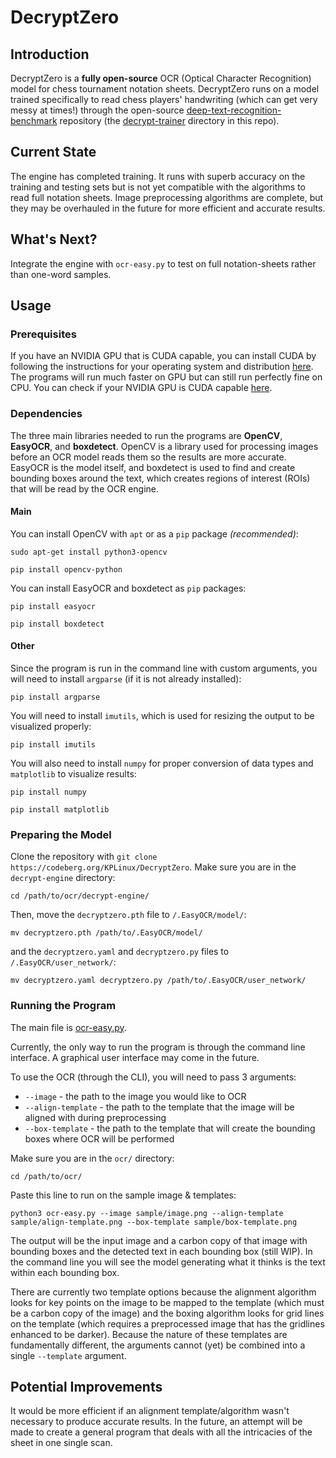 # DecryptZero

## Introduction
DecryptZero is a **fully open-source** OCR (Optical Character Recognition) model for chess tournament notation sheets. DecryptZero runs on a model trained specifically to read chess players' handwriting (which can get very messy at times!) through the open-source [deep-text-recognition-benchmark](https://github.com/clovaai/deep-text-recognition-benchmark) repository (the [decrypt-trainer](decrypt-trainer) directory in this repo).

## Current State
The engine has completed training. It runs with superb accuracy on the training and testing sets but is not yet compatible with the algorithms to read full notation sheets. Image preprocessing algorithms are complete, but they may be overhauled in the future for more efficient and accurate results.

## What's Next?
Integrate the engine with `ocr-easy.py` to test on full notation-sheets rather than one-word samples.

## Usage

### Prerequisites
If you have an NVIDIA GPU that is CUDA capable, you can install CUDA by following the instructions for your operating system and distribution [here](https://docs.nvidia.com/cuda/index.html). The programs will run much faster on GPU but can still run perfectly fine on CPU. You can check if your NVIDIA GPU is CUDA capable [here](https://developer.nvidia.com/cuda-gpus).

### Dependencies
The three main libraries needed to run the programs are **OpenCV**, **EasyOCR**, and **boxdetect**. OpenCV is a library used for processing images before an OCR model reads them so the results are more accurate. EasyOCR is the model itself, and boxdetect is used to find and create bounding boxes around the text, which creates regions of interest (ROIs) that will be read by the OCR engine.

#### Main
You can install OpenCV with `apt` or as a `pip` package *(recommended)*:
```
sudo apt-get install python3-opencv
```
```
pip install opencv-python
```

You can install EasyOCR and boxdetect as `pip` packages:
```
pip install easyocr
```
```
pip install boxdetect
```

#### Other
Since the program is run in the command line with custom arguments, you will need to install `argparse` (if it is not already installed):
```
pip install argparse
```

You will need to install `imutils`, which is used for resizing the output to be visualized properly:
```
pip install imutils
```

You will also need to install `numpy` for proper conversion of data types and `matplotlib` to visualize results:
```
pip install numpy
```
```
pip install matplotlib
```

### Preparing the Model
Clone the repository with `git clone https://codeberg.org/KPLinux/DecryptZero`. Make sure you are in the `decrypt-engine` directory:
```
cd /path/to/ocr/decrypt-engine/
```

Then, move the `decryptzero.pth` file to `/.EasyOCR/model/`:
```
mv decryptzero.pth /path/to/.EasyOCR/model/
```
and the `decryptzero.yaml` and `decryptzero.py` files to `/.EasyOCR/user_network/`:
```
mv decryptzero.yaml decryptzero.py /path/to/.EasyOCR/user_network/
```

### Running the Program
The main file is [ocr-easy.py](ocr-easy.py).

Currently, the only way to run the program is through the command line interface. A graphical user interface may come in the future.

To use the OCR (through the CLI), you will need to pass 3 arguments:
* `--image` - the path to the image you would like to OCR
* `--align-template` - the path to the template that the image will be aligned with during preprocessing
* `--box-template` - the path to the template that will create the bounding boxes where OCR will be performed

Make sure you are in the `ocr/` directory:
```
cd /path/to/ocr/
```

Paste this line to run on the sample image & templates:
```
python3 ocr-easy.py --image sample/image.png --align-template sample/align-template.png --box-template sample/box-template.png
```

The output will be the input image and a carbon copy of that image with bounding boxes and the detected text in each bounding box (still WIP). In the command line you will see the model generating what it thinks is the text within each bounding box.

There are currently two template options because the alignment algorithm looks for key points on the image to be mapped to the template (which must be a carbon copy of the image) and the boxing algorithm looks for grid lines on the template (which requires a preprocessed image that has the gridlines enhanced to be darker). Because the nature of these templates are fundamentally different, the arguments cannot (yet) be combined into a single `--template` argument.

## Potential Improvements
It would be more efficient if an alignment template/algorithm wasn't necessary to produce accurate results. In the future, an attempt will be made to create a general program that deals with all the intricacies of the sheet in one single scan.